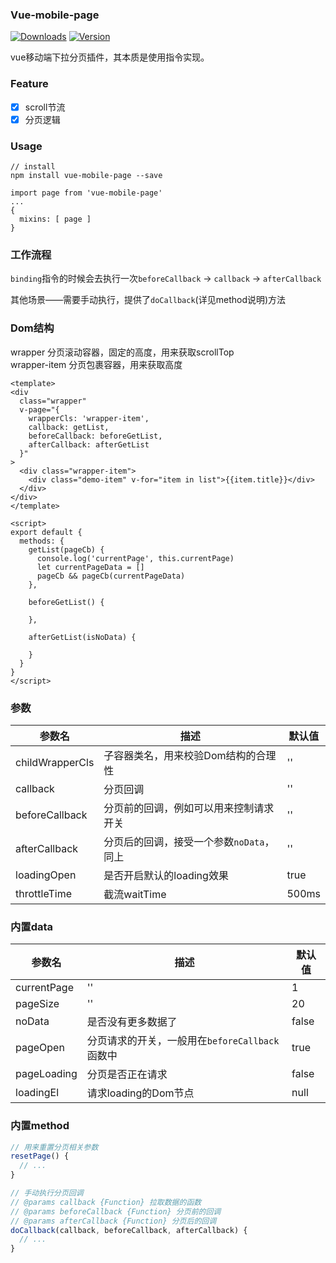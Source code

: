 ### Vue-mobile-page
<p>
  <a href="https://www.npmjs.com/package/vue-mobile-page"><img src="https://img.shields.io/npm/dm/vue-mobile-page.svg" alt="Downloads"></a>
  <a href="https://www.npmjs.com/package/vue-mobile-page"><img src="https://img.shields.io/npm/v/vue-mobile-page.svg" alt="Version"></a>
</p>

vue移动端下拉分页插件，其本质是使用指令实现。

### Feature
 - [x] scroll节流   
 - [x] 分页逻辑

### Usage
```
// install
npm install vue-mobile-page --save

import page from 'vue-mobile-page'
...
{
  mixins: [ page ]
}
```

### 工作流程
`binding`指令的时候会去执行一次`beforeCallback` -> `callback` -> `afterCallback`

其他场景——需要手动执行，提供了`doCallback`(详见method说明)方法

### Dom结构
wrapper 分页滚动容器，固定的高度，用来获取scrollTop  
wrapper-item 分页包裹容器，用来获取高度

```vue
<template>
<div 
  class="wrapper" 
  v-page="{ 
    wrapperCls: 'wrapper-item', 
    callback: getList,
    beforeCallback: beforeGetList,
    afterCallback: afterGetList
  }"
>
  <div class="wrapper-item">
    <div class="demo-item" v-for="item in list">{{item.title}}</div>
  </div>
</div>
</template>

<script>
export default {
  methods: {
    getList(pageCb) {
      console.log('currentPage', this.currentPage)
      let currentPageData = []
      pageCb && pageCb(currentPageData)
    },
    
    beforeGetList() {
      
    },
    
    afterGetList(isNoData) {
      
    }
  }
}
</script>
```

### 参数

参数名|描述|默认值
---|---|---
childWrapperCls|子容器类名，用来校验Dom结构的合理性|''
callback|分页回调|''
beforeCallback|分页前的回调，例如可以用来控制请求开关|''
afterCallback|分页后的回调，接受一个参数`noData`，同上|''
loadingOpen|是否开启默认的loading效果|true
throttleTime|截流waitTime|500ms

### 内置data
参数名|描述|默认值
---|---|---
currentPage|''|1
pageSize|''|20
noData|是否没有更多数据了|false
pageOpen|分页请求的开关，一般用在`beforeCallback`函数中|true
pageLoading|分页是否正在请求|false
loadingEl|请求loading的Dom节点|null

### 内置method
```js
// 用来重置分页相关参数
resetPage() {
  // ...
}

// 手动执行分页回调
// @params callback {Function} 拉取数据的函数
// @params beforeCallback {Function} 分页前的回调
// @params afterCallback {Function} 分页后的回调
doCallback(callback, beforeCallback, afterCallback) {
  // ...
}
```




